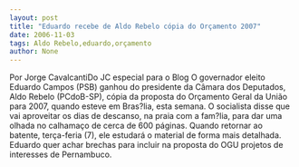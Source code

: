 ```yaml
---
layout: post
title: "Eduardo recebe de Aldo Rebelo cópia do Orçamento 2007"
date: 2006-11-03
tags: Aldo Rebelo,eduardo,orçamento
author: None
---
```

Por Jorge CavalcantiDo JC especial para o Blog
O&nbsp;governador eleito Eduardo Campos (PSB) ganhou do presidente da Câmara dos Deputados, Aldo Rebelo (PCdoB-SP), cópia da proposta do Orçamento Geral da União para 2007, quando esteve em Bras?lia, esta semana. 
O socialista disse que vai aproveitar os dias de descanso, na praia com a fam?lia,&nbsp;para dar uma olhada no calhamaço de cerca de 600 páginas. 
Quando retornar ao batente, terça-feria (7), ele estudará o material de forma mais&nbsp;detalhada. 
Eduardo quer&nbsp;achar brechas para incluir na proposta do OGU projetos de interesses de Pernambuco. 